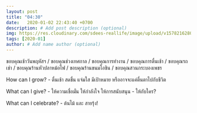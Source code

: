 ```yaml
---
layout: post
title: "04:30"
date:   2020-01-02 22:43:40 +0700
description: # Add post description (optional)
img: https://res.cloudinary.com/sdees-reallife/image/upload/v1578216280/IMG_0195.jpg # Add image post (optional)
tags: [2020-01]
author: # Add name author (optional)
---
```

ขอบคุณเช้าวันพฤหัสฯ / ขอบคุณช่วงเทศกาล / ขอบคุณการทำงาน / ขอบคุณการตื่นเช้า / ขอบคุณรถเช่า / ขอบคุณร้านหัวปลาหม้อไฟ / ขอบคุณร้านขนมโอชิน / ขอบคุณสวนกระบองเพชร

<i class="fa fa-child" style="color:plum"></i>

How can I grow? - ตื่นเช้า สดชื่น แจ่มใส มีเป้าหมาย หรืออาจจะแค่ตื่นตาไปกับชีวิต

What can I give? - ให้ความเชื่อมั่น ให้กำลังใจ ให้การสนับสนุน - ให้กับใคร?

What can I celebrate? - ต้นไม้ และ สายรุ้ง!
